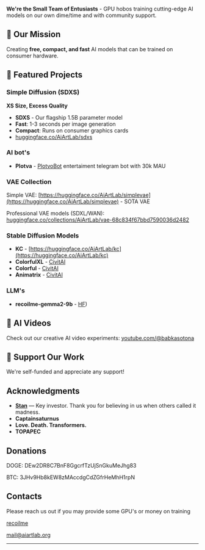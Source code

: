 
**We're the Small Team of Entusiasts** - GPU hobos training cutting-edge AI models on our own dime/time and with community support.

## 🎨 Our Mission
Creating **free, compact, and fast** AI models that can be trained on consumer hardware.

## 🚀 Featured Projects

### Simple Diffusion (SDXS)
**XS Size, Excess Quality**
- **SDXS** - Our flagship 1.5B parameter model
- **Fast**: 1-3 seconds per image generation
- **Compact**: Runs on consumer graphics cards
- [huggingface.co/AiArtLab/sdxs](https://huggingface.co/AiArtLab/sdxs)

### AI bot's
- **Plotva** - [PlotvoBot](https://t.me/PlotvoBot) entertaiment telegram bot with 30k MAU

### VAE Collection
Simple VAE:
[https://huggingface.co/AiArtLab/simplevae](https://huggingface.co/AiArtLab/simplevae) - SOTA VAE

Professional VAE models (SDXL/WAN):
[huggingface.co/collections/AiArtLab/vae-68c834f67bbd7590036d2482](https://huggingface.co/collections/AiArtLab/vae-68c834f67bbd7590036d2482)

### Stable Diffusion Models
- **KC** - [https://huggingface.co/AiArtLab/kc](https://huggingface.co/AiArtLab/kc)
- **ColorfulXL** - [CivitAI](https://civitai.com/models/185258/colorfulxl)
- **Colorful** - [CivitAI](https://civitai.com/models/7279/colorful)
- **Animatrix** - [CivitAI](https://civitai.com/models/21916/animatrix)

### LLM's
- **recoilme-gemma2-9b** - [HF](https://huggingface.co/recoilme/recoilme-gemma-2-9B-v0.5))

## 🎥 AI Videos
Check out our creative AI video experiments:
[youtube.com/@babkasotona](https://www.youtube.com/@babkasotona)

## 💝 Support Our Work
We're self-funded and appreciate any support!
## Acknowledgments
- **[Stan](https://t.me/Stangle)** — Key investor. Thank you for believing in us when others called it madness.
- **Captainsaturnus**
- **Love. Death. Transformers.**
- **TOPAPEC**

## Donations

DOGE: DEw2DR8C7BnF8GgcrfTzUjSnGkuMeJhg83

BTC: 3JHv9Hb8kEW8zMAccdgCdZGfrHeMhH1rpN

## Contacts
Please reach us out if you may provide some GPU's or money on training


[recoilme](https://t.me/recoilme)

[mail@aiartlab.org](mailto:mail@aiartlab.org)

---
